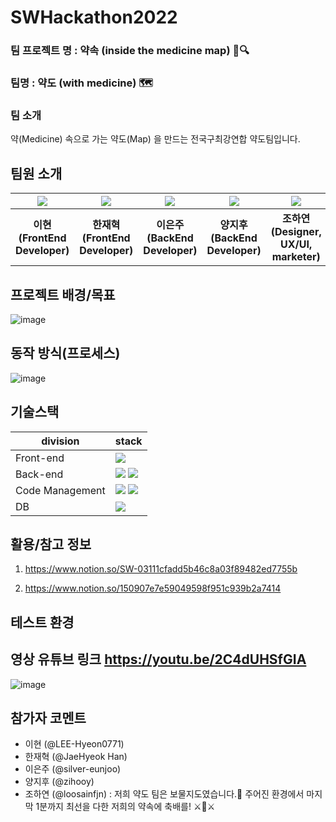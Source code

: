 # SWHackathon2022
### 팀 프로젝트 명 : 약속 (inside the medicine map) 💊🔍

### 팀명 : 약도 (with medicine) 🗺

### 팀 소개
약(Medicine) 속으로 가는 약도(Map) 을 만드는 전국구최강연합 약도팀입니다.

## 팀원 소개

| ![](https://github.com/LEE-Hyeon0771.png) | ![](https://github.com/JaeHyeokHan.png) | ![](https://github.com/silver-eunjoo.png) | ![](https://github.com/zihooy.png) | ![](https://github.com/loosainfjn.png) |
| :--------------------------------------: | :--------------------------------------: | :--------------------------------------: | :-----------------------------------: | :------------------------------------: |
|             **이현<br>(FrontEnd Developer)**              |             **한재혁<br>(FrontEnd Developer)**              |             **이은주<br>(BackEnd Developer)**              |            **양지후<br>(BackEnd Developer)**            |            **조하연<br>(Designer, UX/UI, marketer)**             |

## 프로젝트 배경/목표 


![image](https://user-images.githubusercontent.com/29768779/175483548-78dad507-556f-4c34-93a0-dc72b5e2fe65.png)


## 동작 방식(프로세스)


![image](https://user-images.githubusercontent.com/29768779/175483186-b67060af-bb02-4971-907c-fe1d7033e261.png)


## 기술스택

| division        | stack                                                                                                                                                                                                                                                                                                       |
| --------------- | ----------------------------------------------------------------------------------------------------------------------------------------------------------------------------------------------------------------------------------------------------------------------------------------------------------- |
| Front-end       | <img src="https://img.shields.io/badge/react-61DAFB?style=for-the-badge&logo=react&logoColor=black">  |
| Back-end        |  <img src="https://img.shields.io/badge/springboot-6DB33F?style=for-the-badge&logo=springboot&logoColor=black"> <img src="https://img.shields.io/badge/jpa-6DB33F?style=for-the-badge&logo=springboot&logoColor=black">|
| Code Management | <img src="https://img.shields.io/badge/git-F05032?style=for-the-badge&logo=git&logoColor=black"> <img src="https://img.shields.io/badge/github-181717?style=for-the-badge&logo=github&logoColor=black"> |
| DB              | <img src="https://img.shields.io/badge/mysql-4479A1?style=for-the-badge&logo=mysql&logoColor=black"> |


## 활용/참고 정보 

1. https://www.notion.so/SW-03111cfadd5b46c8a03f89482ed7755b

2. https://www.notion.so/150907e7e59049598f951c939b2a7414

## 테스트 환경 

## 영상 유튜브 링크 https://youtu.be/2C4dUHSfGIA

![image](https://user-images.githubusercontent.com/29768779/175484368-758bd32e-6917-401a-bfd8-92980f924af4.png)


## 참가자 코멘트

- 이현   (@LEE-Hyeon0771)
- 한재혁 (@JaeHyeok Han)
- 이은주 (@silver-eunjoo)
- 양지후 (@zihooy)
- 조하연 (@loosainfjn) : 저희 약도 팀은 보물지도였습니다.💎 주어진 환경에서 마지막 1분까지 최선을 다한 저희의 약속에 축배를! ⚔🍷⚔
